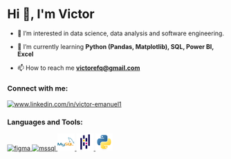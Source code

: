 <h1 align="left">Hi 👋, I'm Victor</h1>

- 👀 I’m interested in data science, data analysis and software engineering.

- 🌱 I’m currently learning **Python (Pandas, Matplotlib), SQL, Power BI, Excel**

- 📫 How to reach me **victorefq@gmail.com**

<h3 align="left">Connect with me:</h3>
<p align="left">
<a href="https://linkedin.com/in/www.linkedin.com/in/victor-emanuel1" target="blank"><img align="center" src="https://raw.githubusercontent.com/rahuldkjain/github-profile-readme-generator/master/src/images/icons/Social/linked-in-alt.svg" alt="www.linkedin.com/in/victor-emanuel1" height="30" width="40" /></a>
</p>

<h3 align="left">Languages and Tools:</h3>
<p align="left"> <a href="https://www.figma.com/" target="_blank" rel="noreferrer"> <img src="https://www.vectorlogo.zone/logos/figma/figma-icon.svg" alt="figma" width="40" height="40"/> </a> <a href="https://www.microsoft.com/en-us/sql-server" target="_blank" rel="noreferrer"> <img src="https://www.svgrepo.com/show/303229/microsoft-sql-server-logo.svg" alt="mssql" width="40" height="40"/> </a> <a href="https://www.mysql.com/" target="_blank" rel="noreferrer"> <img src="https://raw.githubusercontent.com/devicons/devicon/master/icons/mysql/mysql-original-wordmark.svg" alt="mysql" width="40" height="40"/> </a> <a href="https://pandas.pydata.org/" target="_blank" rel="noreferrer"> <img src="https://raw.githubusercontent.com/devicons/devicon/2ae2a900d2f041da66e950e4d48052658d850630/icons/pandas/pandas-original.svg" alt="pandas" width="40" height="40"/> </a> <a href="https://www.python.org" target="_blank" rel="noreferrer"> <img src="https://raw.githubusercontent.com/devicons/devicon/master/icons/python/python-original.svg" alt="python" width="40" height="40"/> </a> </p>




<!---👋 Hi, I’m Victor Emanuel
- 👀 I’m interested in data science, data analysis and software engineering.
- 🌱 I’m currently learning power bi, sql, 
- 📫 How to reach me? www.linkedin.com/in/victor-emanuel1 or victorefq@gmail.com
--->


<!---
p3rseus1/p3rseus1 is a ✨ special ✨ repository because its `README.md` (this file) appears on your GitHub profile.
You can click the Preview link to take a look at your changes.
--->
